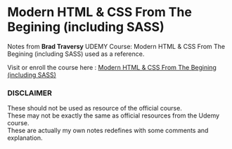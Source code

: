 # Modern HTML & CSS From The Begining (including SASS)
Notes from **Brad Traversy** UDEMY Course: Modern HTML & CSS From The Begining (including SASS) used as a reference.

Visit or enroll the course here : 
[Modern HTML & CSS From The Begining (including SASS)](https://www.udemy.com/course/modern-html-css-from-the-beginning/ "Udemy Course link")

### DISCLAIMER
These should not be used as resource of the official course.\
These may not be exactly the same as official resources from the Udemy course.\
These are actually my own notes redefines with some comments and explanation.


